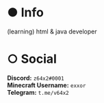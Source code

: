 # ● Info
(learning) html & java developer <br>

# ○ Social
**Discord:** ``z64x2#0001``<br>
**Minecraft Username:** ``exxor``<br>
**Telegram:** ``t.me/v64x2``<br>
